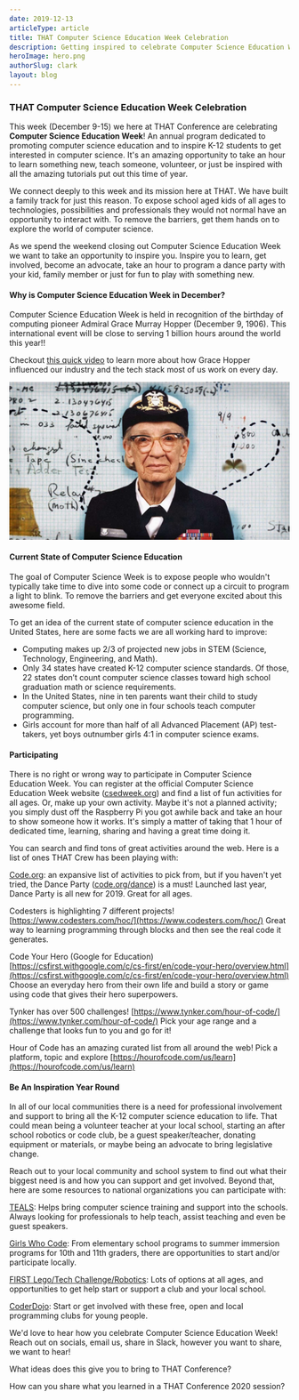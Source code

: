 ```yaml
---
date: 2019-12-13
articleType: article
title: THAT Computer Science Education Week Celebration
description: Getting inspired to celebrate Computer Science Education Week with THAT!
heroImage: hero.png
authorSlug: clark
layout: blog
---
```


### THAT Computer Science Education Week Celebration

This week (December 9-15) we here at THAT Conference are celebrating <b>Computer Science Education Week</b>! An annual program dedicated to promoting computer science education and to inspire K-12 students to get interested in computer science. It's an amazing opportunity to take an hour to learn something new, teach someone, volunteer, or just be inspired with all the amazing tutorials put out this time of year.

We connect deeply to this week and its mission here at THAT. We have built a family track for just this reason. To expose school aged kids of all ages to technologies, possibilities and professionals they would not normal have an opportunity to interact with. To remove the barriers, get them hands on to explore the world of computer science.

As we spend the weekend closing out Computer Science Education Week we want to take an opportunity to inspire you. Inspire you to learn, get involved, become an advocate, take an hour to program a dance party with your kid, family member or just for fun to play with something new.

#### Why is Computer Science Education Week in December?

Computer Science Education Week is held in recognition of the birthday of computing pioneer Admiral Grace Murray Hopper (December 9, 1906). This international event will be close to serving 1 billion hours around the world this year!!

Checkout [this quick video](https://www.youtube.com/watch?v=Fg82iV-L8ZY&feature=youtu.be) to learn more about how Grace Hopper influenced our industry and the tech stack most of us work on every day.

<img class="lazyload" src="./grace-hopper.jpg" alt="Grace Hopper"/>

#### Current State of Computer Science Education

The goal of Computer Science Week is to expose people who wouldn't typically take time to dive into some code or connect up a circuit to program a light to blink. To remove the barriers and get everyone excited about this awesome field.

To get an idea of the current state of computer science education in the United States, here are some facts we are all working hard to improve:

- Computing makes up 2/3 of projected new jobs in STEM (Science, Technology, Engineering, and Math).
- Only 34 states have created K-12 computer science standards. Of those, 22 states don’t count computer science classes toward high school graduation math or science requirements.
- In the United States, nine in ten parents want their child to study computer science, but only one in four schools teach computer programming.
- Girls account for more than half of all Advanced Placement (AP) test-takers, yet boys outnumber girls 4:1 in computer science exams.

#### Participating

There is no right or wrong way to participate in Computer Science Education Week. You can register at the official Computer Science Education Week website ([csedweek.org](https://csedweek.org/)) and find a list of fun activities for all ages. Or, make up your own activity. Maybe it's not a planned activity; you simply dust off the Raspberry Pi you got awhile back and take an hour to show someone how it works. It's simply a matter of taking that 1 hour of dedicated time, learning, sharing and having a great time doing it.

You can search and find tons of great activities around the web. Here is a list of ones THAT Crew has been playing with:

[Code.org](http://code.org/): an expansive list of activities to pick from, but if you haven't yet tried, the Dance Party ([code.org/dance](http://code.org/dance)) is a must! Launched last year, Dance Party is all new for 2019. Great for all ages.

Codesters is highlighting 7 different projects! [https://www.codesters.com/hoc/](https://www.codesters.com/hoc/) Great way to learning programming through blocks and then see the real code it generates.

Code Your Hero (Google for Education) [https://csfirst.withgoogle.com/c/cs-first/en/code-your-hero/overview.html](https://csfirst.withgoogle.com/c/cs-first/en/code-your-hero/overview.html) Choose an everyday hero from their own life and build a story or game using code that gives their hero superpowers.

Tynker has over 500 challenges! [https://www.tynker.com/hour-of-code/](https://www.tynker.com/hour-of-code/) Pick your age range and a challenge that looks fun to you and go for it!

Hour of Code has an amazing curated list from all around the web! Pick a platform, topic and explore [https://hourofcode.com/us/learn](https://hourofcode.com/us/learn)

#### Be An Inspiration Year Round

In all of our local communities there is a need for professional involvement and support to bring all the K-12 computer science education to life. That could mean being a volunteer teacher at your local school, starting an after school robotics or code club, be a guest speaker/teacher, donating equipment or materials, or maybe being an advocate to bring legislative change.

Reach out to your local community and school system to find out what their biggest need is and how you can support and get involved. Beyond that, here are some resources to national organizations you can participate with:

[TEALS](https://www.microsoft.com/en-us/teals/volunteers): Helps bring computer science training and support into the schools. Always looking for professionals to help teach, assist teaching and even be guest speakers.

[Girls Who Code](https://girlswhocode.com/): From elementary school programs to summer immersion programs for 10th and 11th graders, there are opportunities to start and/or participate locally.

[FIRST Lego/Tech Challenge/Robotics](https://www.firstinspires.org/): Lots of options at all ages, and opportunities to get help start or support a club and your local school.

[CoderDojo](https://coderdojo.com/): Start or get involved with these free, open and local programming clubs for young people.

We'd love to hear how you celebrate Computer Science Education Week! Reach out on socials, email us, share in Slack, however you want to share, we want to hear!

What ideas does this give you to bring to THAT Conference?

How can you share what you learned in a THAT Conference 2020 session?
